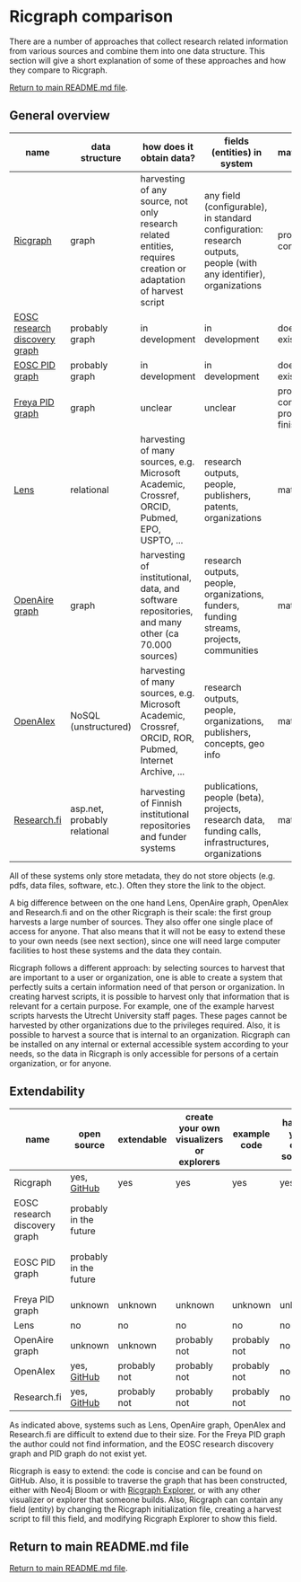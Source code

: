 # Ricgraph comparison

There are a number of approaches that collect research related information 
from various sources and 
combine them into one data structure. This section will give a short
explanation of some of these approaches and how they compare to Ricgraph.

[Return to main README.md file](../README.md).

## General overview

| name                                                                           | data structure               | how does it obtain data?                                                                                        | fields (entities) in system                                                                                        | maturity                           |
|--------------------------------------------------------------------------------|------------------------------|-----------------------------------------------------------------------------------------------------------------|--------------------------------------------------------------------------------------------------------------------|------------------------------------|
| [Ricgraph](https://github.com/UtrechtUniversity/ricgraph)                      | graph                        | harvesting of any source, not only research related entities, requires creation or adaptation of harvest script | any field (configurable), in standard configuration: research outputs, people (with any identifier), organizations | proof of concept                   | 
| [EOSC research discovery graph](https://faircore4eosc.eu/eosc-core-components) | probably graph               | in development                                                                                                  | in development                                                                                                     | does not exist yet                 | 
| [EOSC PID graph](https://faircore4eosc.eu/eosc-core-components)                | probably graph               | in development                                                                                                  | in development                                                                                                     | does not exist yet                 | 
| [Freya PID graph](https://www.project-freya.eu/the-pid-graph.html)             | graph                        | unclear                                                                                                         | unclear                                                                                                            | proof of concept, project finished | 
| [Lens](https://www.lens.org)                                                   | relational                   | harvesting of many sources, e.g. Microsoft Academic, Crossref, ORCID, Pubmed, EPO, USPTO, ...                   | research outputs, people, publishers, patents, organizations                                                       | mature                             | 
| [OpenAire graph](https://graph.openaire.eu)                                    | graph                        | harvesting of institutional, data, and software repositories, and many other (ca 70.000 sources)                | research outputs, people, organizations, funders, funding streams, projects, communities                           | mature                             | 
| [OpenAlex](https://openalex.org)                                               | NoSQL (unstructured)         | harvesting of many sources, e.g. Microsoft Academic, Crossref, ORCID, ROR, Pubmed, Internet Archive, ...        | research outputs, people, organizations, publishers, concepts, geo info                                            | mature                             | 
| [Research.fi](https://research.fi/en/)                                         | asp.net, probably relational | harvesting of Finnish institutional repositories and funder systems                                             | publications, people (beta), projects, research data, funding calls, infrastructures, organizations                | mature                             | 

All of these systems only store metadata, they do not store objects (e.g. pdfs, data files, software, etc.).
Often they store the link to the object.

A big difference between on the one hand Lens, OpenAire graph, OpenAlex and Research.fi
and on the other Ricgraph is their scale: the first group harvests a large number of sources. 
They also offer one single place of access for anyone. 
That also means that it will not be easy to extend these to your own needs (see next section), 
since one will need large computer facilities to host these systems 
and the data they contain.

Ricgraph follows a different approach: by selecting sources to harvest that are 
important to a user or organization, one is able to create a system that perfectly suits 
a certain information need of that person or organization. 
In creating harvest scripts, it is possible to harvest
only that information that is relevant for a certain purpose. 
For example, one of the example harvest
scripts harvests the Utrecht University staff pages. 
These pages cannot be harvested by other organizations
due to the privileges required. Also, it is possible to harvest a source that is internal
to an organization. 
Ricgraph can be installed on any internal or external accessible system according to your needs,
so the data in Ricgraph is only accessible for persons of a certain organization,
or for anyone.

## Extendability

| name                          | open source                                                     | extendable   | create your own visualizers or explorers | example code | harvest your own sources | additional information                                                           |
|-------------------------------|-----------------------------------------------------------------|--------------|------------------------------------------|--------------|--------------------------|----------------------------------------------------------------------------------|
| Ricgraph                      | yes, [GitHub](https://github.com/UtrechtUniversity/ricgraph)    | yes          | yes                                      | yes          | yes                      | [read more](https://github.com/UtrechtUniversity/ricgraph/blob/master/README.md) |
| EOSC research discovery graph | probably in the future                                          |              |                                          |              |                          | in development, does not exist yet                                               |
| EOSC PID graph                | probably in the future                                          |              |                                          |              |                          | in development, does not exist yet                                               |
| Freya PID graph               | unknown                                                         | unknown      | unknown                                  | unknown      | unknown                  | project has finished                                                             |
| Lens                          | no                                                              | no           | no                                       | no           | no                       | [read more](https://about.lens.org)                                              |
| OpenAire graph                | unknown                                                         | unknown      | probably not                             | probably not | no                       | [read more](https://graph.openaire.eu/what-is-the-openaire-graph)                                     |
| OpenAlex                      | yes, [GitHub](https://github.com/orgs/ourresearch/repositories) | probably not | probably not                             | probably not | no                       | [read more](https://docs.openalex.org)                                           |
| Research.fi                   | yes, [GitHub](https://github.com/CSCfi)                         | probably not | probably not                             | probably not | no                       | [read more](https://research.fi/en/service-info)                                 |

As indicated above, systems such as Lens, OpenAire graph, OpenAlex and Research.fi
are difficult to extend due to their size. For the Freya PID graph the author could not find 
information, and the EOSC research discovery graph and PID graph do not exist yet.

Ricgraph is easy to extend: the code is concise and can be found on GitHub.
Also, it is possible to traverse the graph that has been constructed, either with Neo4j Bloom or
with [Ricgraph Explorer](ricgraph_explorer.md), or with any other visualizer or explorer that someone builds.
Also, Ricgraph can contain any field (entity) by changing the Ricgraph initialization file, 
creating a harvest script to fill this field, and modifying Ricgraph Explorer to show this field.

## Return to main README.md file

[Return to main README.md file](../README.md).
